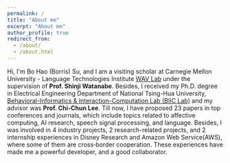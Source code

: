 ```yaml
---
permalink: /
title: "About me"
excerpt: "About me"
author_profile: true
redirect_from: 
  - /about/
  - /about.html
---
```


Hi, I'm Bo Hao (Borris) Su, and I am a visiting scholar at Carnegie Mellon University - Language Technologies Institute [WAV Lab](https://www.wavlab.org/) under the supervision of **Prof. Shinji Watanabe**. Besides, I received my Ph.D. degree in Electrical Engineering Department of National Tsing-Hua University, [Behavioral-Informatics & Interaction-Computation Lab (BIIC Lab)](https://biic.ee.nthu.edu.tw/) and my advisor was **Prof. Chi-Chun Lee**. Till now, I have proposed 23 papers in top conferences and journals, which include topics related to affective computing, AI research, speech signal processing, and language. Besides, I was involved in 4 industry projects, 2 research-related projects, and 2 internship experiences in Disney Research and Amazon Web Service(AWS), where some of them are cross‑border cooperation. These experiences have made me a powerful developer, and a good collaborator.
